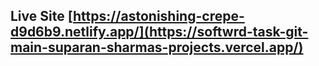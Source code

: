 ## Live Site [https://astonishing-crepe-d9d6b9.netlify.app/](https://softwrd-task-git-main-suparan-sharmas-projects.vercel.app/)
